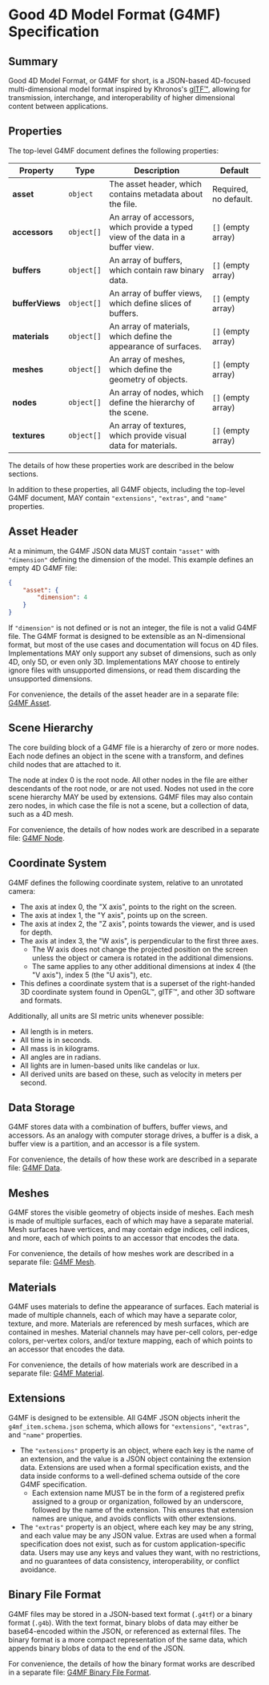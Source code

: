 # Good 4D Model Format (G4MF) Specification

## Summary

Good 4D Model Format, or G4MF for short, is a JSON-based 4D-focused multi-dimensional model format inspired by Khronos's [glTF™](https://github.com/KhronosGroup/glTF), allowing for transmission, interchange, and interoperability of higher dimensional content between applications.

## Properties

The top-level G4MF document defines the following properties:

| Property        | Type       | Description                                                                     | Default               |
| --------------- | ---------- | ------------------------------------------------------------------------------- | --------------------- |
| **asset**       | `object`   | The asset header, which contains metadata about the file.                       | Required, no default. |
| **accessors**   | `object[]` | An array of accessors, which provide a typed view of the data in a buffer view. | `[]` (empty array)    |
| **buffers**     | `object[]` | An array of buffers, which contain raw binary data.                             | `[]` (empty array)    |
| **bufferViews** | `object[]` | An array of buffer views, which define slices of buffers.                       | `[]` (empty array)    |
| **materials**   | `object[]` | An array of materials, which define the appearance of surfaces.                 | `[]` (empty array)    |
| **meshes**      | `object[]` | An array of meshes, which define the geometry of objects.                       | `[]` (empty array)    |
| **nodes**       | `object[]` | An array of nodes, which define the hierarchy of the scene.                     | `[]` (empty array)    |
| **textures**    | `object[]` | An array of textures, which provide visual data for materials.                  | `[]` (empty array)    |

The details of how these properties work are described in the below sections.

In addition to these properties, all G4MF objects, including the top-level G4MF document, MAY contain `"extensions"`, `"extras"`, and `"name"` properties.

## Asset Header

At a minimum, the G4MF JSON data MUST contain `"asset"` with `"dimension"` defining the dimension of the model. This example defines an empty 4D G4MF file:

```json
{
	"asset": {
		"dimension": 4
	}
}
```

If `"dimension"` is not defined or is not an integer, the file is not a valid G4MF file. The G4MF format is designed to be extensible as an N-dimensional format, but most of the use cases and documentation will focus on 4D files. Implementations MAY only support any subset of dimensions, such as only 4D, only 5D, or even only 3D. Implementations MAY choose to entirely ignore files with unsupported dimensions, or read them discarding the unsupported dimensions.

For convenience, the details of the asset header are in a separate file: [G4MF Asset](parts/asset.md).

## Scene Hierarchy

The core building block of a G4MF file is a hierarchy of zero or more nodes. Each node defines an object in the scene with a transform, and defines child nodes that are attached to it.

The node at index 0 is the root node. All other nodes in the file are either descendants of the root node, or are not used. Nodes not used in the core scene hierarchy MAY be used by extensions. G4MF files may also contain zero nodes, in which case the file is not a scene, but a collection of data, such as a 4D mesh.

For convenience, the details of how nodes work are described in a separate file: [G4MF Node](parts/node.md).

## Coordinate System

G4MF defines the following coordinate system, relative to an unrotated camera:

- The axis at index 0, the "X axis", points to the right on the screen.
- The axis at index 1, the "Y axis", points up on the screen.
- The axis at index 2, the "Z axis", points towards the viewer, and is used for depth.
- The axis at index 3, the "W axis", is perpendicular to the first three axes.
  - The W axis does not change the projected position on the screen unless the object or camera is rotated in the additional dimensions.
  - The same applies to any other additional dimensions at index 4 (the "V axis"), index 5 (the "U axis"), etc.
- This defines a coordinate system that is a superset of the right-handed 3D coordinate system found in OpenGL™, glTF™, and other 3D software and formats.

Additionally, all units are SI metric units whenever possible:

- All length is in meters.
- All time is in seconds.
- All mass is in kilograms.
- All angles are in radians.
- All lights are in lumen-based units like candelas or lux.
- All derived units are based on these, such as velocity in meters per second.

## Data Storage

G4MF stores data with a combination of buffers, buffer views, and accessors. As an analogy with computer storage drives, a buffer is a disk, a buffer view is a partition, and an accessor is a file system.

For convenience, the details of how these work are described in a separate file: [G4MF Data](parts/data.md).

## Meshes

G4MF stores the visible geometry of objects inside of meshes. Each mesh is made of multiple surfaces, each of which may have a separate material. Mesh surfaces have vertices, and may contain edge indices, cell indices, and more, each of which points to an accessor that encodes the data.

For convenience, the details of how meshes work are described in a separate file: [G4MF Mesh](parts/mesh.md).

## Materials

G4MF uses materials to define the appearance of surfaces. Each material is made of multiple channels, each of which may have a separate color, texture, and more. Materials are referenced by mesh surfaces, which are contained in meshes. Material channels may have per-cell colors, per-edge colors, per-vertex colors, and/or texture mapping, each of which points to an accessor that encodes the data.

For convenience, the details of how materials work are described in a separate file: [G4MF Material](parts/material.md).

## Extensions

G4MF is designed to be extensible. All G4MF JSON objects inherit the `g4mf_item.schema.json` schema, which allows for `"extensions"`, `"extras"`, and `"name"` properties.

- The `"extensions"` property is an object, where each key is the name of an extension, and the value is a JSON object containing the extension data. Extensions are used when a formal specification exists, and the data inside conforms to a well-defined schema outside of the core G4MF specification.
  - Each extension name MUST be in the form of a registered prefix assigned to a group or organization, followed by an underscore, followed by the name of the extension. This ensures that extension names are unique, and avoids conflicts with other extensions.
- The `"extras"` property is an object, where each key may be any string, and each value may be any JSON value. Extras are used when a formal specification does not exist, such as for custom application-specific data. Users may use any keys and values they want, with no restrictions, and no guarantees of data consistency, interoperability, or conflict avoidance.

## Binary File Format

G4MF files may be stored in a JSON-based text format (`.g4tf`) or a binary format (`.g4b`). With the text format, binary blobs of data may either be base64-encoded within the JSON, or referenced as external files. The binary format is a more compact representation of the same data, which appends binary blobs of data to the end of the JSON.

For convenience, the details of how the binary format works are described in a separate file: [G4MF Binary File Format](parts/binary_file_format.md).
